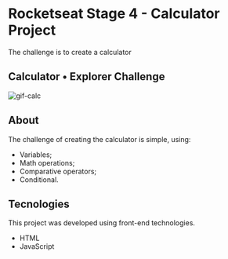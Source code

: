 # Rocketseat Stage 4 - Calculator Project
The challenge is to create a calculator

## Calculator • Explorer Challenge
![gif-calc](https://github.com/gustavonunesbispo/rocketseat-calculator-challenge/assets/151034795/a82639de-8208-44be-9dfd-13247d9ff3c1)

## About
The challenge of creating the calculator is simple, using:

- Variables;
-  Math operations;
- Comparative operators;
- Conditional.

## Tecnologies
This project was developed using front-end technologies.
- HTML
- JavaScript
